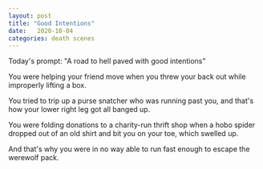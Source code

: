 ```yaml
---
layout: post
title: "Good Intentions"
date:   2020-10-04
categories: death scenes
---
```

Today's prompt: "A road to hell paved with good intentions"

You were helping your friend move when you threw your back out while improperly lifting a box.

You tried to trip up a purse snatcher who was running past you, and that's how your lower right leg got all banged up.

You were folding donations to a charity-run thrift shop when a hobo spider dropped out of an old shirt and bit you on your toe, which swelled up.

And that's why you were in no way able to run fast enough to escape the werewolf pack. 
